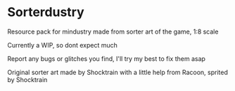 # Sorterdustry
Resource pack for mindustry made from sorter art of the game, 1:8 scale

Currently a WIP, so dont expect much

Report any bugs or glitches you find, I'll try my best to fix them asap

Original sorter art made by Shocktrain with a little help from Racoon, sprited by Shocktrain
